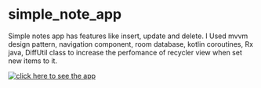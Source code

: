 # simple_note_app
Simple notes app has features like insert, update and delete.
I Used mvvm design pattern, navigation component, room database, kotlin coroutines, Rx java, DiffUtil class to increase the perfomance of recycler view when set new items to it.

[![click here to see the app](https://i.vimeocdn.com/video/user199320394.jpg)](https://vimeo.com/user199320394)
